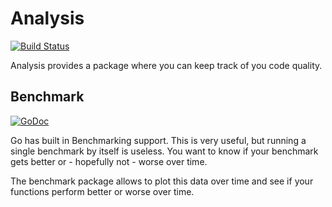 # Analysis

[![Build Status](https://travis-ci.org/jelmersnoeck/analysis.svg)](https://travis-ci.org/jelmersnoeck/analysis)

Analysis provides a package where you can keep track of you code quality.

## Benchmark

[![GoDoc](https://godoc.org/github.com/jelmersnoeck/analysis/benchmark?status.svg)](https://godoc.org/github.com/jelmersnoeck/analysis/benchmark)

Go has built in Benchmarking support. This is very useful, but running a single
benchmark by itself is useless. You want to know if your benchmark gets better
or - hopefully not - worse over time.

The benchmark package allows to plot this data over time and see if your
functions perform better or worse over time.
